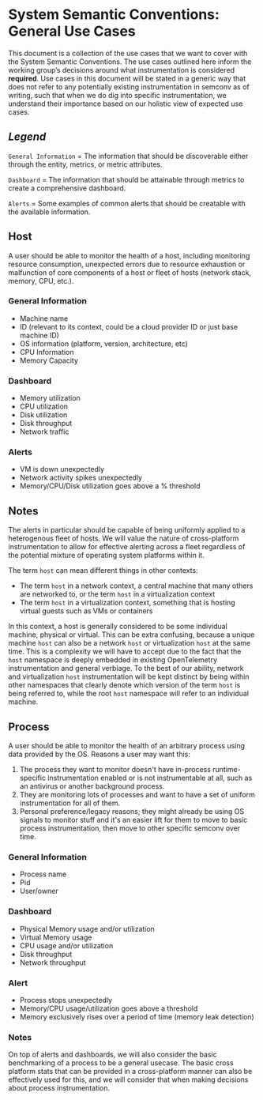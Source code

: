 # **System Semantic Conventions: General Use Cases**

This document is a collection of the use cases that we want to cover with the
System Semantic Conventions. The use cases outlined here inform the working
group’s decisions around what instrumentation is considered **required**. Use
cases in this document will be stated in a generic way that does not refer to
any potentially existing instrumentation in semconv as of writing, such that
when we do dig into specific instrumentation, we understand their importance
based on our holistic view of expected use cases.

## _Legend_

`General Information` \= The information that should be discoverable either
through the entity, metrics, or metric attributes.

`Dashboard` \= The information that should be attainable through metrics to
create a comprehensive dashboard.

`Alerts` \= Some examples of common alerts that should be creatable with the
available information.

## **Host**

A user should be able to monitor the health of a host, including monitoring
resource consumption, unexpected errors due to resource exhaustion or
malfunction of core components of a host or fleet of hosts (network stack,
memory, CPU, etc.).

### General Information

- Machine name
- ID (relevant to its context, could be a cloud provider ID or just base machine
  ID)
- OS information (platform, version, architecture, etc)
- CPU Information
- Memory Capacity

### Dashboard

- Memory utilization
- CPU utilization
- Disk utilization
- Disk throughput
- Network traffic

### Alerts

- VM is down unexpectedly
- Network activity spikes unexpectedly
- Memory/CPU/Disk utilization goes above a % threshold

## Notes

The alerts in particular should be capable of being uniformly applied to a
heterogenous fleet of hosts. We will value the nature of cross-platform
instrumentation to allow for effective alerting across a fleet regardless of the
potential mixture of operating system platforms within it.

The term `host` can mean different things in other contexts:

- The term `host` in a network context, a central machine that many others are
  networked to, or the term `host` in a virtualization context
- The term `host` in a virtualization context, something that is hosting virtual
  guests such as VMs or containers

In this context, a host is generally considered to be some individual machine,
physical or virtual. This can be extra confusing, because a unique machine
`host` can also be a network `host` or virtualization `host` at the same time.
This is a complexity we will have to accept due to the fact that the `host`
namespace is deeply embedded in existing OpenTelemetry instrumentation and
general verbiage. To the best of our ability, network and virtualization `host`
instrumentation will be kept distinct by being within other namespaces that
clearly denote which version of the term `host` is being referred to, while the
root `host` namespace will refer to an individual machine.

## **Process**

A user should be able to monitor the health of an arbitrary process using data
provided by the OS. Reasons a user may want this:

1. The process they want to monitor doesn't have in-process runtime-specific
   instrumentation enabled or is not instrumentable at all, such as an antivirus
   or another background process.
2. They are monitoring lots of processes and want to have a set of uniform
   instrumentation for all of them.
3. Personal preference/legacy reasons; they might already be using OS signals to
   monitor stuff and it's an easier lift for them to move to basic process
   instrumentation, then move to other specific semconv over time.

### General Information

- Process name
- Pid
- User/owner

### Dashboard

- Physical Memory usage and/or utilization
- Virtual Memory usage
- CPU usage and/or utilization
- Disk throughput
- Network throughput

### Alert

- Process stops unexpectedly
- Memory/CPU usage/utilization goes above a threshold
- Memory exclusively rises over a period of time (memory leak detection)

### Notes

On top of alerts and dashboards, we will also consider the basic benchmarking of
a process to be a general usecase. The basic cross platform stats that can be
provided in a cross-platform manner can also be effectively used for this, and
we will consider that when making decisions about process instrumentation.
